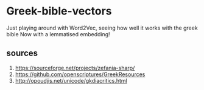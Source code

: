 # Greek-bible-vectors

Just playing around with Word2Vec, seeing how well it works with the greek bible
Now with a lemmatised embedding!

## sources
1. https://sourceforge.net/projects/zefania-sharp/
2. https://github.com/openscriptures/GreekResources
3. http://opoudjis.net/unicode/gkdiacritics.html
